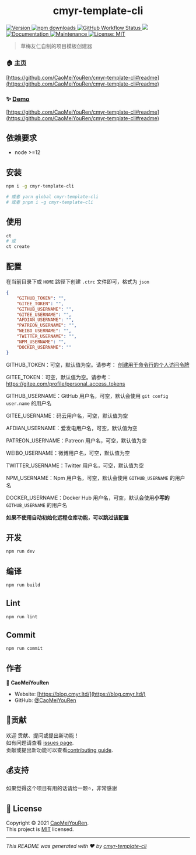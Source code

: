 <h1 align="center">cmyr-template-cli </h1>
<p>
  <a href="https://www.npmjs.com/package/cmyr-template-cli" target="_blank">
    <img alt="Version" src="https://img.shields.io/npm/v/cmyr-template-cli.svg">
  </a>
  <a href="https://www.npmjs.com/package/cmyr-template-cli" target="_blank">
    <img alt="npm downloads" src="https://img.shields.io/npm/dt/cmyr-template-cli?label=npm%20downloads&color=yellow">
  </a>
  <a href="https://github.com/CaoMeiYouRen/cmyr-template-cli/actions?query=workflow%3ARelease" target="_blank">
    <img alt="GitHub Workflow Status" src="https://img.shields.io/github/actions/workflow/status/CaoMeiYouRen/cmyr-template-cli/release.yml?branch=master">
  </a>
  <img src="https://img.shields.io/node/v/cmyr-template-cli.svg" />
  <a href="https://github.com/CaoMeiYouRen/cmyr-template-cli#readme" target="_blank">
    <img alt="Documentation" src="https://img.shields.io/badge/documentation-yes-brightgreen.svg" />
  </a>
  <a href="https://github.com/CaoMeiYouRen/cmyr-template-cli/graphs/commit-activity" target="_blank">
    <img alt="Maintenance" src="https://img.shields.io/badge/Maintained%3F-yes-green.svg" />
  </a>
  <a href="https://github.com/CaoMeiYouRen/cmyr-template-cli/blob/master/LICENSE" target="_blank">
    <img alt="License: MIT" src="https://img.shields.io/badge/License-MIT-yellow.svg" />
  </a>
</p>



> 草梅友仁自制的项目模板创建器

### 🏠 [主页](https://github.com/CaoMeiYouRen/cmyr-template-cli#readme)

[https://github.com/CaoMeiYouRen/cmyr-template-cli#readme](https://github.com/CaoMeiYouRen/cmyr-template-cli#readme)


### ✨ [Demo](https://github.com/CaoMeiYouRen/cmyr-template-cli#readme)

[https://github.com/CaoMeiYouRen/cmyr-template-cli#readme](https://github.com/CaoMeiYouRen/cmyr-template-cli#readme)


## 依赖要求


- node >=12

## 安装

```sh
npm i -g cmyr-template-cli

# 或者 yarn global cmyr-template-cli
# 或者 pnpm i -g cmyr-template-cli
```

## 使用

```sh
ct
# 或 
ct create
```

## 配置

在当前目录下或 `HOME` 路径下创建 `.ctrc` 文件即可，格式为 `json`

```json
{
    "GITHUB_TOKEN": "",
    "GITEE_TOKEN": "",
    "GITHUB_USERNAME": "",
    "GITEE_USERNAME": "",
    "AFDIAN_USERNAME": "",
    "PATREON_USERNAME": "",
    "WEIBO_USERNAME": "",
    "TWITTER_USERNAME": "",
    "NPM_USERNAME": "",
    "DOCKER_USERNAME": ""
}
```

GITHUB_TOKEN：可空，默认值为空。请参考： [创建用于命令行的个人访问令牌](https://help.github.com/cn/github/authenticating-to-github/creating-a-personal-access-token-for-the-command-line)

GITEE_TOKEN：可空，默认值为空。请参考：https://gitee.com/profile/personal_access_tokens

GITHUB_USERNAME：GitHub 用户名，可空，默认会使用 `git config user.name` 的用户名

GITEE_USERNAME：码云用户名，可空，默认值为空

AFDIAN_USERNAME：爱发电用户名，可空，默认值为空

PATREON_USERNAME：Patreon 用户名，可空，默认值为空

WEIBO_USERNAME：微博用户名，可空，默认值为空

TWITTER_USERNAME：Twitter 用户名，可空，默认值为空

NPM_USERNAME：Npm 用户名，可空，默认会使用 `GITHUB_USERNAME` 的用户名

DOCKER_USERNAME：Docker Hub 用户名，可空，默认会使用**小写的** `GITHUB_USERNAME` 的用户名

**如果不使用自动初始化远程仓库功能，可以跳过该配置**

## 开发

```sh
npm run dev
```

## 编译

```sh
npm run build
```

## Lint

```sh
npm run lint
```

## Commit

```sh
npm run commit
```


## 作者


👤 **CaoMeiYouRen**

* Website: [https://blog.cmyr.ltd/](https://blog.cmyr.ltd/)
* GitHub: [@CaoMeiYouRen](https://github.com/CaoMeiYouRen)


## 🤝贡献

欢迎 贡献、提问或提出新功能！<br />如有问题请查看 [issues page](https://github.com/CaoMeiYouRen/cmyr-template-cli/issues). <br/>贡献或提出新功能可以查看[contributing guide](https://github.com/CaoMeiYouRen/cmyr-template-cli/blob/master/CONTRIBUTING.md).

## 💰支持

如果觉得这个项目有用的话请给一颗⭐️，非常感谢

## 📝 License

Copyright © 2021 [CaoMeiYouRen](https://github.com/CaoMeiYouRen).<br />
This project is [MIT](https://github.com/CaoMeiYouRen/cmyr-template-cli/blob/master/LICENSE) licensed.

***
_This README was generated with ❤️ by [cmyr-template-cli](https://github.com/CaoMeiYouRen/cmyr-template-cli)_
